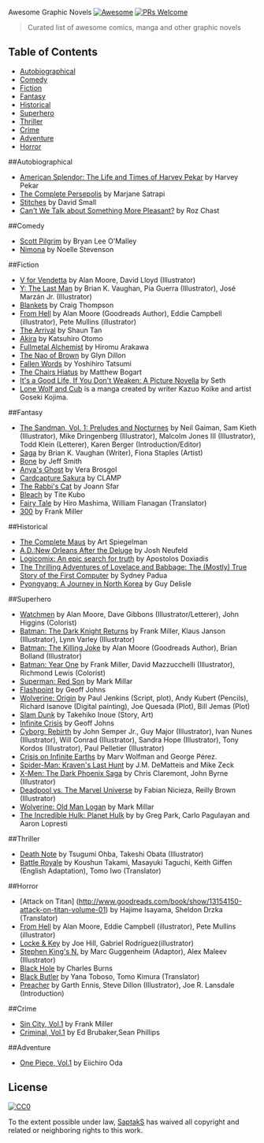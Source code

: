 ﻿Awesome Graphic Novels [![Awesome](https://cdn.rawgit.com/sindresorhus/awesome/d7305f38d29fed78fa85652e3a63e154dd8e8829/media/badge.svg)](https://github.com/sindresorhus/awesome) [![PRs Welcome](https://img.shields.io/badge/PRs-welcome-brightgreen.svg?style=flat-square)](http://makeapullrequest.com)
> Curated list of awesome comics, manga and other graphic novels

Table of Contents
-----------------

* [Autobiographical](#autobiographical)
* [Comedy](#comedy)
* [Fiction](#fiction)
* [Fantasy](#fantasy)
* [Historical](#historical)
* [Superhero](#superhero)
* [Thriller](#thriller)
* [Crime](#crime)
* [Adventure](#adventure)
* [Horror](#horror)

##Autobiographical
* [American Splendor: The Life and Times of Harvey Pekar](http://www.goodreads.com/book/show/43559.American_Splendor) by Harvey Pekar
* [The Complete Persepolis](https://www.goodreads.com/book/show/991197.The_Complete_Persepolis) by Marjane Satrapi
* [Stitches](https://www.goodreads.com/book/show/6407014-stitches) by David Small
* [Can't We Talk about Something More Pleasant?](http://www.goodreads.com/book/show/18594409-can-t-we-talk-about-something-more-pleasant) by Roz Chast

##Comedy
* [Scott Pilgrim](https://www.goodreads.com/series/40623) by Bryan Lee O'Malley
* [Nimona](https://www.goodreads.com/book/show/19351043-nimona) by Noelle Stevenson

##Fiction
* [V for Vendetta](https://www.goodreads.com/book/show/5805.V_for_Vendetta) by Alan Moore, David Lloyd (Illustrator)
* [Y: The Last Man](https://www.goodreads.com/book/show/156534.Y) by Brian K. Vaughan, Pia Guerra (Illustrator), José Marzán Jr. (Illustrator)
* [Blankets](https://www.goodreads.com/book/show/25179.Blankets) by Craig Thompson
* [From Hell](https://www.goodreads.com/book/show/23529.From_Hell) by Alan Moore (Goodreads Author), Eddie Campbell (illustrator), Pete Mullins (illustrator)
* [The Arrival](https://www.goodreads.com/book/show/920607.The_Arrival) by Shaun Tan
* [Akira](https://www.goodreads.com/book/show/93371.Akira_Vol_1) by Katsuhiro Otomo
* [Fullmetal Alchemist](https://www.goodreads.com/book/show/870.Fullmetal_Alchemist_Vol_1) by Hiromu Arakawa
* [The Nao of Brown](https://www.goodreads.com/book/show/13594590-the-nao-of-brown) by Glyn Dillon
* [Fallen Words](https://www.goodreads.com/book/show/13034896-fallen-words) by Yoshihiro Tatsumi
* [The Chairs Hiatus](https://www.goodreads.com/book/show/14408138-the-chairs-hiatus) by Matthew Bogart
* [It's a Good Life, If You Don't Weaken: A Picture Novella](https://www.goodreads.com/book/show/86142.It_s_a_Good_Life_If_You_Don_t_Weaken) by Seth
* [Lone Wolf and Cub](https://www.goodreads.com/series/49917-lone-wolf-and-cub) is a manga created by writer Kazuo Koike and artist Goseki Kojima.

##Fantasy
* [The Sandman, Vol. 1: Preludes and Nocturnes](https://www.goodreads.com/book/show/23754.The_Sandman_Vol_1) by Neil Gaiman, Sam Kieth (Illustrator), Mike Dringenberg (Illustrator), Malcolm Jones III (Illustrator), Todd Klein (Letterer), Karen Berger (Introduction/Editor)
* [Saga](https://www.goodreads.com/book/show/15704307-saga-volume-1) by Brian K. Vaughan (Writer), Fiona Staples (Artist)
* [Bone](https://www.goodreads.com/book/show/92143.Bone) by Jeff Smith
* [Anya's Ghost](https://www.goodreads.com/book/show/9615347-anya-s-ghost) by Vera Brosgol
* [Cardcapture Sakura](https://www.goodreads.com/book/show/229145.Cardcaptor_Sakura_Vol_1) by CLAMP
* [The Rabbi's Cat](https://www.goodreads.com/book/show/82882.The_Rabbi_s_Cat) by Joann Sfar
* [Bleach](https://www.goodreads.com/book/show/2880.Bleach_Volume_01) by Tite Kubo
* [Fairy Tale](https://www.goodreads.com/book/show/2454986.Fairy_Tail_Vol_01) by Hiro Mashima, William Flanagan (Translator) 
* [300](https://www.goodreads.com/book/show/59952.300) by Frank Miller

##Historical
* [The Complete Maus](https://www.goodreads.com/book/show/15195.The_Complete_Maus) by Art Spiegelman
* [A.D.:New Orleans After the Deluge](http://www.goodreads.com/book/show/6398040-a-d) by Josh Neufeld
* [Logicomix: An epic search for truth](https://www.goodreads.com/book/show/6493321-logicomix) by Apostolos Doxiadis
* [The Thrilling Adventures of Lovelace and Babbage: The (Mostly) True Story of the First Computer](https://www.goodreads.com/book/show/22822839-the-thrilling-adventures-of-lovelace-and-babbage) by Sydney Padua
* [Pyongyang: A Journey in North Korea](https://www.goodreads.com/book/show/80834.Pyongyang) by Guy Delisle

##Superhero
* [Watchmen](https://www.goodreads.com/book/show/472331.Watchmen) by Alan Moore, Dave Gibbons (Illustrator/Letterer), John Higgins (Colorist)
* [Batman: The Dark Knight Returns](https://www.goodreads.com/book/show/59960.Batman) by Frank Miller, Klaus Janson (Illustrator), Lynn Varley (Illustrator)
* [Batman: The Killing Joke](https://www.goodreads.com/book/show/96358.Batman) by Alan Moore (Goodreads Author), Brian Bolland (Illustrator)
* [Batman: Year One](https://www.goodreads.com/book/show/59980.Batman) by Frank Miller, David Mazzucchelli (Illustrator), Richmond Lewis (Colorist)
* [Superman: Red Son](https://www.goodreads.com/book/show/154798.Superman) by Mark Millar
* [Flashpoint](https://www.goodreads.com/book/show/11501608-flashpoint) by Geoff Johns
* [Wolverine: Origin](https://www.goodreads.com/book/show/22469.Wolverine) by Paul Jenkins (Script, plot), Andy Kubert (Pencils), Richard Isanove (Digital painting), Joe Quesada (Plot), Bill Jemas (Plot)
* [Slam Dunk](https://myanimelist.net/manga/51/Slam_Dunk) by Takehiko Inoue (Story, Art)
* [Infinite Crisis](https://www.goodreads.com/book/show/66483.Infinite_Crisis) by Geoff Johns
* [Cyborg: Rebirth](https://www.goodreads.com/book/show/31850480-cyborg) by John Semper Jr., Guy Major (Illustrator), Ivan Nunes (Illustrator), Will Conrad (Illustrator), Sandra Hope (Illustrator), Tony Kordos (Illustrator), Paul Pelletier (Illustrator)
* [Crisis on Infinite Earths](https://www.goodreads.com/book/show/194480.Crisis_on_Infinite_Earths) by Marv Wolfman and George Pérez.
* [Spider-Man: Kraven's Last Hunt](https://www.goodreads.com/book/show/672235.Spider_Man) by  J.M. DeMatteis and Mike Zeck
* [X-Men: The Dark Phoenix Saga](https://www.goodreads.com/book/show/103111.X_Men) by Chris Claremont, John Byrne (Illustrator)
* [Deadpool vs. The Marvel Universe](https://www.goodreads.com/book/show/22066987-deadpool-vs-the-marvel-universe) by Fabian Nicieza, Reilly Brown (Illustrator) 
* [Wolverine: Old Man Logan](https://www.goodreads.com/book/show/6238080-wolverine) by Mark Millar
* [The Incredible Hulk: Planet Hulk](https://www.goodreads.com/book/show/630621.The_Incredible_Hulk) by by Greg Park, Carlo Pagulayan and Aaron Lopresti

##Thriller
* [Death Note](https://www.goodreads.com/book/show/13615.Death_Note_Vol_1) by Tsugumi Ohba, Takeshi Obata (Illustrator)
* [Battle Royale](https://www.goodreads.com/book/show/57893.Battle_Royale_Vol_01) by Koushun Takami, Masayuki Taguchi, Keith Giffen (English Adaptation), Tomo Iwo (Translator)


##Horror
* [Attack on Titan] (http://www.goodreads.com/book/show/13154150-attack-on-titan-volume-01) by Hajime Isayama, Sheldon Drzka (Translator)
* [From Hell](https://www.goodreads.com/book/show/23529.From_Hell) by Alan Moore, Eddie Campbell (illustrator), Pete Mullins (illustrator)
* [Locke & Key](http://www.goodreads.com/book/show/3217221-locke-key-vol-1) by Joe Hill,  Gabriel Rodríguez(illustrator)
* [Stephen King's N.](https://www.goodreads.com/book/show/7006562-stephen-king-s-n) by Marc Guggenheim (Adaptor), Alex Maleev (Illustrator)
* [Black Hole](https://www.goodreads.com/book/show/38333.Black_Hole) by Charles Burns
* [Black Butler](https://www.goodreads.com/book/show/6690979-black-butler-volume-01) by Yana Toboso, Tomo Kimura (Translator)
* [Preacher](https://www.goodreads.com/book/show/95431.Preacher_Volume_1) by Garth Ennis, Steve Dillon (Illustrator), Joe R. Lansdale (Introduction) 


##Crime
* [Sin City, Vol.1](https://www.goodreads.com/book/show/392297.Sin_City_Vol_1) by Frank Miller
* [Criminal, Vol.1](https://www.goodreads.com/book/show/106033.Criminal_Vol_1) by Ed Brubaker,Sean Phillips


##Adventure
* [One Piece, Vol.1](https://www.goodreads.com/book/show/1237398.One_Piece_Volume_01#) by Eiichiro Oda


## License

[![CC0](http://i.creativecommons.org/p/zero/1.0/88x31.png)](http://creativecommons.org/publicdomain/zero/1.0/)

To the extent possible under law, [SaptakS](http://saptaks.me) has waived all copyright and related or neighboring rights to this work.
